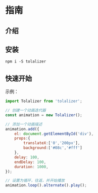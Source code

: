 # 指南

## 介绍 


## 安装

``` shell
npm i -S tolalizer
```

## 快速开始

示例：

<ClientOnly>
  <Started/>
</ClientOnly>

``` javascript
import Tolalizer from 'tolalizer';

// 创建一个动画迭代器
const animation = new Tolalizer();

// 添加一个动画描述
animation.add({
    el: document.getElementById('div'),
    props:{
        translateX:['0','200px'],
        background:['#08c','#fff']
    },
    delay: 100,
    endDelay: 100,
    duration: 1000,
});

// 设置为循环，往返，并开始播放
animation.loop().alternate().play();
```





